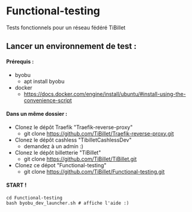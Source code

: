 # Functional-testing
Tests fonctionnels pour un réseau fédéré TiBillet


## Lancer un environnement de test :

#### Prérequis :
- byobu
  - apt install byobu
- docker
  - https://docs.docker.com/engine/install/ubuntu/#install-using-the-convenience-script


####  Dans un même dossier :
- Clonez le dépôt Traefik "Traefik-reverse-proxy"
  - git clone https://github.com/TiBillet/Traefik-reverse-proxy.git
- Clonez le dépôt cashless "TibilletCashlessDev"
  - demandez à un admin :)
- Clonez le dépôt billetterie "TiBillet"
  - git clone https://github.com/TiBillet/TiBillet.git
- Clonez ce dépot "Functional-testing"
  - git clone https://github.com/TiBillet/Functional-testing.git

#### START !
```shell
cd Functional-testing
bash byobu_dev_launcher.sh # affiche l'aide :)
```